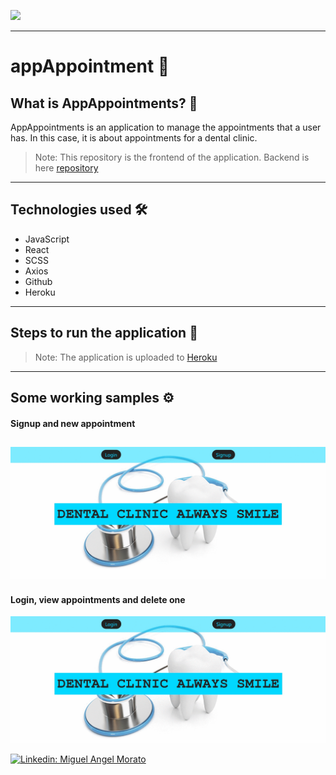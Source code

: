 ![](https://visitor-badge.glitch.me/badge?page_id=cheroki84.appappointmentsfrontend)

---
# appAppointment 🦷
## What is AppAppointments? 🤔
AppAppointments is an application to manage the appointments that a user has. In this case, it is about appointments for a dental clinic.
> Note: This repository is the frontend of the application.
> Backend is here [repository](https://github.com/Cheroki84/AppAppointmentsBackend.git)
---
## Technologies used 🛠️
- JavaScript
- React
- SCSS
- Axios
- Github
- Heroku
---
## Steps to run the application 🚀
> Note: The application is uploaded to [Heroku](https://appappointmentsfrontend.herokuapp.com/)
---
## Some working samples ⚙️
#### Signup and new appointment
![](src/img/captura1.gif)
---
#### Login, view appointments and delete one
![](src/img/captura2.gif)


[![Linkedin: Miguel Angel Morato](https://img.shields.io/badge/-ClikMe!-blue?style=flat-square&logo=Linkedin&logoColor=white&link=https://www.linkedin.com/in/anmol-p-singh/)](https://www.linkedin.com/in/miguelangelmorato84/)